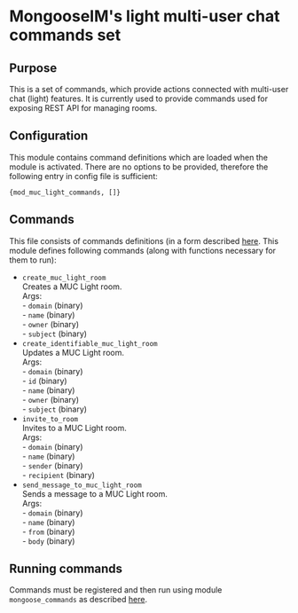 # MongooseIM's light multi-user chat commands set

## Purpose
This is a set of commands, which provide actions connected with multi-user chat (light) features.
It is currently used to provide commands used for exposing REST API for managing rooms.

## Configuration
This module contains command definitions which are loaded when the module is activated.
There are no options to be provided, therefore the following entry in config file is sufficient:

```
{mod_muc_light_commands, []}
```

## Commands
This file consists of commands definitions (in a form described [here](http://mongooseim.readthedocs.io/en/latest/modules/mod_commands/).
This module defines following commands (along with functions necessary for them to run):
+ `create_muc_light_room`  
Creates a MUC Light room.  
    Args:  
        - `domain` (binary)  
        - `name`  (binary)  
        - `owner` (binary)  
        - `subject` (binary)  
+ `create_identifiable_muc_light_room`  
Updates a MUC Light room.  
    Args:  
        - `domain` (binary)  
        - `id` (binary)  
        - `name` (binary)  
        - `owner` (binary)  
        - `subject` (binary)  
+ `invite_to_room`  
    Invites to a MUC Light room.  
    Args:  
        - `domain` (binary)  
        - `name` (binary)  
        - `sender` (binary)  
        - `recipient` (binary)  
+ `send_message_to_muc_light_room`  
Sends a message to a MUC Light room.  
    Args:  
        - `domain` (binary)  
        - `name` (binary)  
        - `from` (binary)  
        - `body` (binary)  

## Running commands
Commands must be registered and then run using module `mongoose_commands`
as described [here](http://mongooseim.readthedocs.io/en/latest/modules/mod_commands/).
